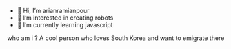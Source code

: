 - 👋 Hi, I’m arianramianpour
- 👀 I’m interested in creating robots
- 🌱 I’m currently learning javascript

who am i ?
A cool person who loves South Korea and want to emigrate there

<!---
arianramianpour/arianramianpour is a ✨ special ✨ repository because its `README.md` (this file) appears on your GitHub profile.
You can click the Preview link to take a look at your changes.
--->
